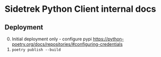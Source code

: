 # Sidetrek Python Client internal docs

## Deployment

0. Initial deployment only - configure pypi https://python-poetry.org/docs/repositories/#configuring-credentials
1. `poetry publish --build`